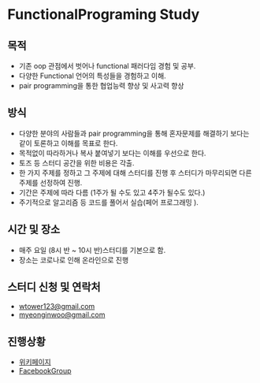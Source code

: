 # FunctionalPrograming Study
## 목적
* 기존 oop 관점에서 벗어나 functional 패러다임 경험 및 공부.
* 다양한 Functional 언어의 특성들을 경험하고 이해.
* pair programming을 통한 협업능력 향상 및 사고력 향상
 
## 방식
* 다양한 분야의 사람들과 pair programming을 통해 혼자문제를 해결하기 보다는 같이 토론하고 이해를 목표로 한다.
* 목적없이 따라하거나 복사 붙여넣기 보다는 이해를 우선으로 한다.
* 토즈 등 스터디 공간을 위한 비용은 각출.
* 한 가지 주제를 정하고 그 주제에 대해 스터디를 진행 후 스터디가 마무리되면 다른 주제를 선정하여 진행.
 * 기간은 주제에 따라 다름 (1주가 될 수도 있고 4주가 될수도 있다.)
 * 주기적으로 알고리즘 등 코드를 풀어서 실습(페어 프로그래밍 ).

## 시간 및 장소
* 매주 요일 (8시 반 ~ 10시 반)스터디를 기본으로 함.
* 장소는 코로나로 인해 온라인으로 진행

## 스터디 신청 및 연락처
* wtower123@gmail.com
* myeonginwoo@gmail.com

## 진행상황
* [위키페이지](https://github.com/funfunStudy/study/wiki)
* [FacebookGroup](https://www.facebook.com/groups/1189616354467814)
